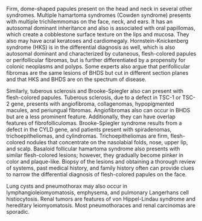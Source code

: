 Firm, dome-shaped papules present on the head and neck in several other syndromes. Multiple hamartoma syndromes (Cowden syndrome) presents with multiple trichilemmomas on the face, neck, and ears. It has an autosomal dominant inheritance and also is associated with oral papillomas, which create a cobblestone surface texture on the lips and mucosa. They also may have acral keratoses and cardiomegaly. Hornstein-Knickenberg syndrome (HKS) is in the differential diagnosis as well, which is also autosomal dominant and characterized by cutaneous, flesh-colored papules or perifollicular fibromas, but is further differentiated by a propensity for colonic neoplasms and polyps. Some experts also argue that perifollicular fibromas are the same lesions of BHDS but cut in different section planes and that HKS and BHDS are on the spectrum of disease.

Similarly, tuberous sclerosis and Brooke-Spiegler also can present with flesh-colored papules. Tuberous sclerosis, due to a defect in TSC-1 or TSC-2 gene, presents with angiofibroma, collagenomas, hypopigmented macules, and periungual fibromas. Angiofibromas also can occur in BHDS but are a less prominent feature. Additionally, they can have overlap features of fibrofolliculomas. Brooke-Spiegler syndrome results from a defect in the CYLD gene, and patients present with spiradenomas, trichoepitheliomas, and cylindromas. Trichoepitheliomas are firm, flesh-colored nodules that concentrate on the nasolabial folds, nose, upper lip, and scalp. Basaloid follicular hamartoma syndrome also presents with similar flesh-colored lesions; however, they gradually become pinker in color and plaque-like. Biopsy of the lesions and obtaining a thorough review of systems, past medical history, and family history often can provide clues to narrow the differential diagnosis of flesh-colored papules on the face.

Lung cysts and pneumothorax may also occur in lymphangioleiomyomatosis, emphysema, and pulmonary Langerhans cell histiocytosis. Renal tumors are features of von Hippel-Lindau syndrome and hereditary leiomyomatosis. Most pneumothoraces and renal carcinomas are sporadic.